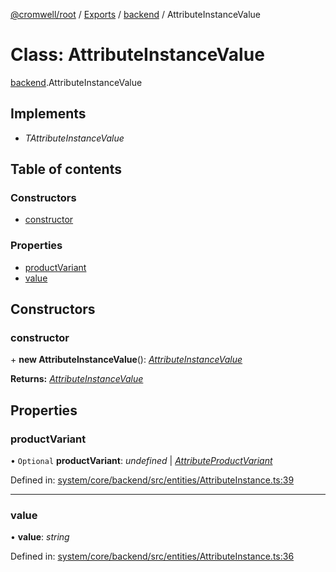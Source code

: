 [@cromwell/root](../README.md) / [Exports](../modules.md) / [backend](../modules/backend.md) / AttributeInstanceValue

# Class: AttributeInstanceValue

[backend](../modules/backend.md).AttributeInstanceValue

## Implements

* *TAttributeInstanceValue*

## Table of contents

### Constructors

- [constructor](backend.attributeinstancevalue.md#constructor)

### Properties

- [productVariant](backend.attributeinstancevalue.md#productvariant)
- [value](backend.attributeinstancevalue.md#value)

## Constructors

### constructor

\+ **new AttributeInstanceValue**(): [*AttributeInstanceValue*](backend.attributeinstancevalue.md)

**Returns:** [*AttributeInstanceValue*](backend.attributeinstancevalue.md)

## Properties

### productVariant

• `Optional` **productVariant**: *undefined* \| [*AttributeProductVariant*](backend.attributeproductvariant.md)

Defined in: [system/core/backend/src/entities/AttributeInstance.ts:39](https://github.com/CromwellCMS/Cromwell/blob/b0001b2/system/core/backend/src/entities/AttributeInstance.ts#L39)

___

### value

• **value**: *string*

Defined in: [system/core/backend/src/entities/AttributeInstance.ts:36](https://github.com/CromwellCMS/Cromwell/blob/b0001b2/system/core/backend/src/entities/AttributeInstance.ts#L36)
